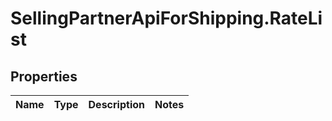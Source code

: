 # SellingPartnerApiForShipping.RateList

## Properties
Name | Type | Description | Notes
------------ | ------------- | ------------- | -------------
